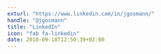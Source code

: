 ```yaml
---
exturl: "https://www.linkedin.com/in/jgosmann/"
handle: "@jgosmann"
title: "LinkedIn"
icon: "fab fa-linkedin"
date: 2018-09-18T12:50:39+02:00
---
```

